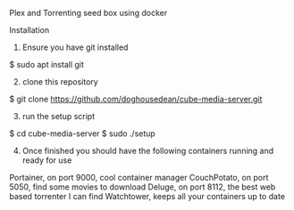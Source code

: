 Plex and Torrenting seed box using docker

Installation

1. Ensure you have git installed

 $ sudo apt install git
 
2. clone this repository

 $ git clone https://github.com/doghousedean/cube-media-server.git

3. run the setup script

 $ cd cube-media-server
 $ sudo ./setup
 
4. Once finished you should have the following containers running and ready for use

  Portainer, on port 9000, cool container manager
  CouchPotato, on port 5050, find some movies to download
  Deluge, on port 8112, the best web based torrenter I can find
  Watchtower, keeps all your containers up to date

